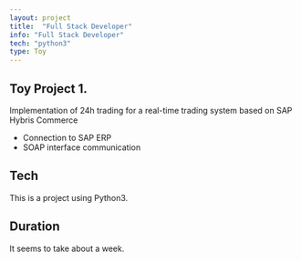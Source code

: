 ```yaml
---
layout: project
title:  "Full Stack Developer"
info: "Full Stack Developer"
tech: "python3"
type: Toy
---
```


## Toy Project 1.
Implementation of 24h trading for a real-time trading system based on SAP Hybris Commerce
* Connection to SAP ERP
* SOAP interface communication

## Tech
This is a project using Python3.  


## Duration
It seems to take about a week.
